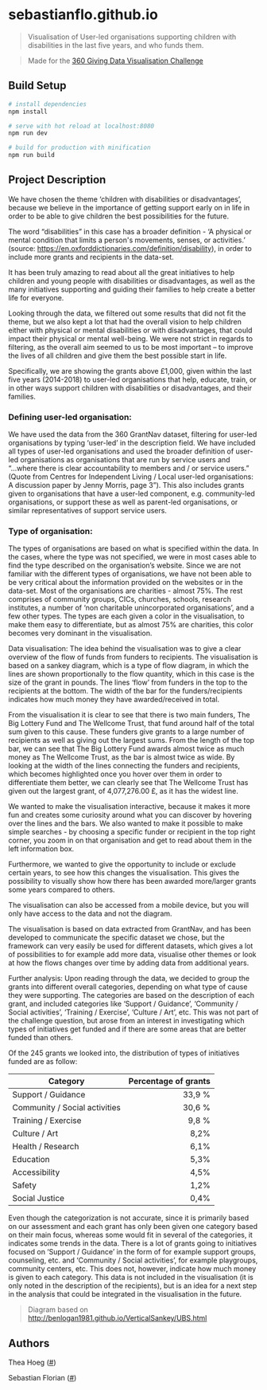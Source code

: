 # sebastianflo.github.io

> Visualisation of User-led organisations supporting children with disabilities in the last five years, and who funds them.

> Made for the [360 Giving Data Visualisation Challenge](https://challenge.threesixtygiving.org/)

## Build Setup

``` bash
# install dependencies
npm install

# serve with hot reload at localhost:8080
npm run dev

# build for production with minification
npm run build
```

## Project Description
We have chosen the theme ‘children with disabilities or disadvantages’, because we believe in the importance of getting support early on in life in order to be able to give children the best possibilities for the future.

The word “disabilities” in this case has a broader definition - ‘A physical or mental condition that limits a person's movements, senses, or activities.’ (source: https://en.oxforddictionaries.com/definition/disability), in order to include more grants and recipients in the data-set.

It has been truly amazing to read about all the great initiatives to help children and young people with disabilities or disadvantages, as well as the many initiatives supporting and guiding their families to help create a better life for everyone.

Looking through the data, we filtered out some results that did not fit the theme, but we also kept a lot that had the overall vision to help children either with physical or mental disabilities or with disadvantages, that could impact their physical or mental well-being. We were not strict in regards to filtering, as the overall aim seemed to us to be most important – to improve the lives of all children and give them the best possible start in life.

Specifically, we are showing the grants above £1,000, given within the last five years (2014-2018) to user-led organisations that help, educate, train, or in other ways support children with disabilities or disadvantages, and their families.

### Defining user-led organisation:
We have used the data from the 360 GrantNav dataset, filtering for user-led organisations by typing ‘user-led’ in the description field. We have included all types of user-led organisations and used the broader definition of user-led organisations as organisations that are run by service users and “...where there is clear accountability to members and / or service users.” (Quote from Centres for Independent Living / Local user-led organisations: A discussion paper by Jenny Morris, page 3”). This also includes grants given to organisations that have a user-led component, e.g. community-led organisations, or support these as well as parent-led organisations, or similar representatives of support service users.

### Type of organisation:
The types of organisations are based on what is specified within the data. In the cases, where the type was not specified, we were in most cases able to find the type described on the organisation’s website. Since we are not familiar with the different types of organisations, we have not been able to be very critical about the information provided on the websites or in the data-set.
Most of the organisations are charities - almost 75%. The rest comprises of community groups, CICs, churches, schools, research institutes, a number of ‘non charitable unincorporated organisations’, and a few other types. The types are each given a color in the visualisation, to make them easy to differentiate, but as almost 75% are charities, this color becomes very dominant in the visualisation.

Data visualisation:
The idea behind the visualisation was to give a clear overview of the flow of funds from funders to recipients. The visualisation is based on a sankey diagram, which is a type of flow diagram, in which the lines are shown proportionally to the flow quantity, which in this case is the size of the grant in pounds. The lines ‘flow’ from funders in the top to the recipients at the bottom. The width of the bar for the funders/recipients indicates how much money they have awarded/received in total.

From the visualisation it is clear to see that there is two main funders, The Big Lottery Fund and The Wellcome Trust, that fund around half of the total sum given to this cause. These funders give grants to a large number of recipients as well as giving out the largest sums. From the length of the top bar, we can see that The Big Lottery Fund awards almost twice as much money as The Wellcome Trust, as the bar is almost twice as wide. By looking at the width of the lines connecting the funders and recipients, which becomes highlighted once you hover over them in order to differentiate them better, we can clearly see that The Wellcome Trust has given out the largest grant, of 4,077,276.00 £, as it has the widest line.

We wanted to make the visualisation interactive, because it makes it more fun and creates some curiosity around what you can discover by hovering over the lines and the bars. We also wanted to make it possible to make simple searches - by choosing a specific funder or recipient in the top right corner, you zoom in on that organisation and get to read about them in the left information box.

Furthermore, we wanted to give the opportunity to include or exclude certain years, to see how this changes the visualisation. This gives the possibility to visually show how there has been awarded more/larger grants some years compared to others.

The visualisation can also be accessed from a mobile device, but you will only have access to the data and not the diagram.

The visualisation is based on data extracted from GrantNav, and has been developed to communicate the specific dataset we chose, but the framework can very easily be used for different datasets, which gives a lot of possibilities to for example add more data, visualise other themes or look at how the flows changes over time by adding data from additional years.

Further analysis:
Upon reading through the data, we decided to group the grants into different overall categories, depending on what type of cause they were supporting. The categories are based on the description of each grant, and included categories like ‘Support / Guidance’, ‘Community / Social activities’, ‘Training / Exercise’, ‘Culture / Art’, etc.
This was not part of the challenge question, but arose from an interest in investigating which types of initiatives get funded and if there are some areas that are better funded than others.

Of the 245 grants we looked into, the distribution of types of initiatives funded are as follow:

| Category | Percentage of grants |
| ------------- | -----:|
| Support / Guidance | 33,9 %
| Community / Social activities | 30,6 %
| Training / Exercise | 9,8 %
| Culture / Art | 8,2%
| Health / Research | 6,1%
| Education | 5,3%
| Accessibility | 4,5%
| Safety | 1,2%
| Social Justice | 0,4%

Even though the categorization is not accurate, since it is primarily based on our assessment and each grant has only been given one category based on their main focus, whereas some would fit in several of the categories, it indicates some trends in the data. There is a lot of grants going to initiatives focused on ‘Support / Guidance’ in the form of for example support groups, counseling, etc. and ‘Community / Social activities’, for example playgroups, community centers, etc. This does not, however, indicate how much money is given to each category. This data is not included in the visualisation (it is only noted in the description of the recipients), but is an idea for a next step in the analysis that could be integrated in the visualisation in the future.

> Diagram based on http://benlogan1981.github.io/VerticalSankey/UBS.html

## Authors
Thea Hoeg ([#](theahoeg.com))

Sebastian Florian ([#](https://github.com/SebastianFlo/SebastianFlo.github.io))



